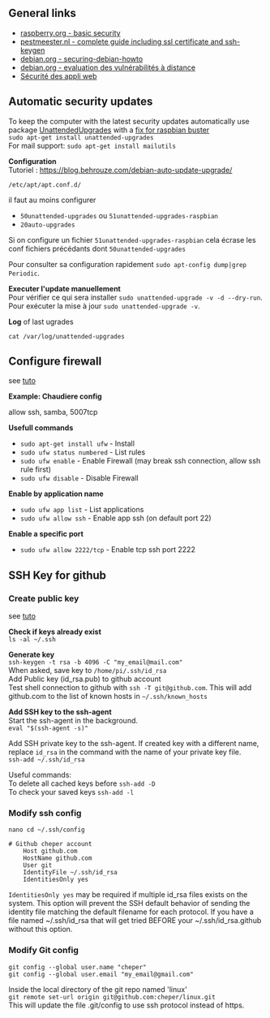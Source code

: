 ## General links
- [raspberry.org - basic security](https://www.raspberrypi.org/documentation/configuration/security.md)
- [pestmeester.nl - complete guide including ssl certificate and ssh-keygen](http://pestmeester.nl/)
- [debian.org - securing-debian-howto](https://www.debian.org/doc/manuals/securing-debian-howto/ch-sec-services.fr.html)
- [debian.org - evaluation des vulnérabilités à distance](https://www.debian.org/doc/manuals/securing-debian-howto/ch-sec-tools.fr.html#s-vuln-asses)
- [Sécurité des appli web](https://blog.behrouze.com/securite/)


## Automatic security updates

To keep the computer with the latest security updates automatically
use package [UnattendedUpgrades](https://wiki.debian.org/UnattendedUpgrades)
with a [fix for raspbian buster](https://raspberrypi.stackexchange.com/a/102350)  
`sudo apt-get install unattended-upgrades`  
For mail support: `sudo apt-get install mailutils`

**Configuration**  
Tutoriel : https://blog.behrouze.com/debian-auto-update-upgrade/

`/etc/apt/apt.conf.d/`

il faut au moins configurer 

* `50unattended-upgrades` ou `51unattended-upgrades-raspbian`  
* `20auto-upgrades`

Si on configure un fichier `51unattended-upgrades-raspbian` cela écrase les conf fichiers précédants dont `50unattended-upgrades`

Pour consulter sa configuration rapidement `sudo apt-config dump|grep Periodic`.  

**Executer l'update manuellement**  
Pour vérifier ce qui sera installer `sudo unattended-upgrade -v -d --dry-run`.  
Pour exécuter la mise à jour `sudo unattended-upgrade -v`.

**Log** of last ugrades

`cat /var/log/unattended-upgrades`


## Configure firewall
see [tuto](https://www.tecmint.com/setup-ufw-firewall-on-ubuntu-and-debian/)

**Example: Chaudiere config**

allow ssh, samba, 5007tcp

**Usefull commands**

* `sudo apt-get install ufw` - Install
* `sudo ufw status numbered` - List rules 
* `sudo ufw enable` - Enable Firewall (may break ssh connection, allow ssh rule first)
* `sudo ufw disable` - Disable Firewall

**Enable by application name**

* `sudo ufw app list` - List applications
* `sudo ufw allow ssh` - Enable app ssh (on default port 22)

**Enable a specific port**

* `sudo ufw allow 2222/tcp` - Enable tcp ssh port 2222 

## SSH Key for github
### Create public key
see [tuto](https://help.github.com/en/github/authenticating-to-github/connecting-to-github-with-ssh)

**Check if keys already exist**  
`ls -al ~/.ssh`

**Generate key**  
`ssh-keygen -t rsa -b 4096 -C "my_email@mail.com"`  
When asked, save key to `/home/pi/.ssh/id_rsa`  
Add Public key (id_rsa.pub) to github account  
Test shell connection to github with `ssh -T git@github.com`. This will add github.com to the list of known hosts in `~/.ssh/known_hosts`  

**Add SSH key to the ssh-agent**  
Start the ssh-agent in the background.  
`eval "$(ssh-agent -s)"`

Add SSH private key to the ssh-agent. If created key with a different name, replace `id_rsa` in the command with the name of your private key file.  
`ssh-add ~/.ssh/id_rsa`

Useful commands:  
To delete all cached keys before `ssh-add -D`  
To check your saved keys `ssh-add -l`  

### Modify ssh config
`nano cd ~/.ssh/config`  

	# Github cheper account
		Host github.com
		HostName github.com
		User git
		IdentityFile ~/.ssh/id_rsa
		IdentitiesOnly yes

`IdentitiesOnly yes` may be required if multiple id_rsa files exists on the system. This option will prevent the SSH default behavior of sending the identity file matching the default filename for each protocol. If you have a file named ~/.ssh/id_rsa that will get tried BEFORE your ~/.ssh/id_rsa.github without this option.  

### Modify Git config  
`git config --global user.name "cheper"`  
`git config --global user.email "my_email@gmail.com"`  

Inside the local directory of the git repo named 'linux'  
`git remote set-url origin git@github.com:cheper/linux.git`  
This will update the file .git/config to use ssh protocol instead of https.  

